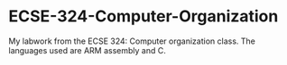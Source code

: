 # ECSE-324-Computer-Organization
My labwork from the ECSE 324: Computer organization class. The languages used are ARM assembly and C.
